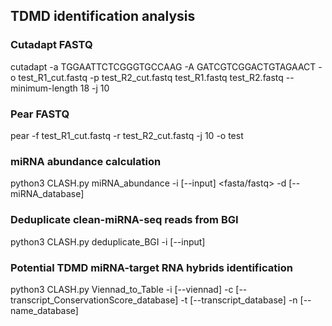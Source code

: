 ## TDMD identification analysis
### Cutadapt FASTQ
cutadapt -a TGGAATTCTCGGGTGCCAAG -A GATCGTCGGACTGTAGAACT -o test_R1_cut.fastq -p test_R2_cut.fastq test_R1.fastq test_R2.fastq --minimum-length 18 -j 10

### Pear FASTQ
pear -f test_R1_cut.fastq -r test_R2_cut.fastq -j 10 -o test

### miRNA abundance calculation
python3 CLASH.py miRNA_abundance -i [--input] <fasta/fastq> -d [--miRNA_database]


### Deduplicate clean-miRNA-seq reads from BGI
python3 CLASH.py deduplicate_BGI -i [--input] <fastq>

### Potential TDMD miRNA-target RNA hybrids identification
python3 CLASH.py Viennad_to_Table -i [--viennad] <TXT> -c [--transcript_ConservationScore_database] -t [--transcript_database] -n [--name_database]
